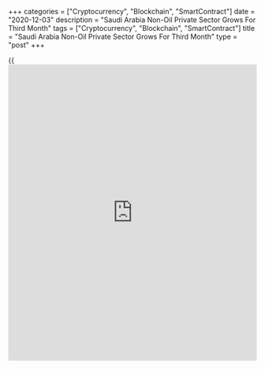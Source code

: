 +++
categories = ["Cryptocurrency", "Blockchain", "SmartContract"]
date = "2020-12-03"
description = "Saudi Arabia Non-Oil Private Sector Grows For Third Month"
tags = ["Cryptocurrency", "Blockchain", "SmartContract"]
title = "Saudi Arabia Non-Oil Private Sector Grows For Third Month"
type = "post"
+++

{{<iframe id="large-banner" src="https://www.bounty.group/#slide=22.0" width="100%" height="600" scrolling="no" style="border: 0px solid rgb(216, 221, 230); border-radius: 3px;">}}

Saudi Arabia's non-oil private sector expanded for the third straight
month in November amid a rise in sales, survey results from IHS Markit
showed on Thursday.

The Purchasing Managers' Index rose to 54.7 in November from 51.0 in
October. Any reading above 50 indicates growth in the sector. This was
the strongest increase in [business][1] conditions since January, the
survey said.

Output rose at the fastest rate in ten months in November and new work
increased. New export orders increased with rise in both domestic and
foreign sales.

Business confidence for the next 12-months rose to the highest seen in
ten months.

Purchasing activity increased sharply in November. Employment rose for
the first time since January, despite a further modest decline in
outstanding work.

Suppliers' delivery time lengthened in November.

The rate of input price inflation was the sharpest seen in five years
and output charges increased. The overall rate of inflation was the
second-fastest since October 2014.

"However, most of the key series remain off their trend hinting at a
continued gap between the [economy][2]'s current conditions and its pre-
COVID momentum," David Owen, an economist at IHS Markit, said.

For comments and feedback [contact](https://www.playgroundfx.com/contact/): editorial@rtt[news](https://www.letsplayfx.com/blog/forex-news-website/).com

[Economic News][2]

 **What parts of the world are seeing the best (and worst) economic
performances lately? Click[here][3] to check out our [Econ Scorecard][3]
and find out! See up-to-the-moment [ranking](https://www.playgroundfx.com/blog/crypto-exchange-ranking/)s for the best and worst
performers in [GDP][4], [unemployment rate][5], [inflation][6] and much
more.**

   1. www.rtt[news](https://www.letsplayfx.com/blog/forex-news-website/).com/Content/Business.aspx
   2. www.rtt[news](https://www.letsplayfx.com/blog/forex-news-website/).com/Content/EconomicNews.aspx
   3. www.rtt[news](https://www.letsplayfx.com/blog/forex-news-website/).com/economic-scorecard/world-rank/PPI/highest-performance.aspx
   4. www.rtt[news](https://www.letsplayfx.com/blog/forex-news-website/).com/economic-scorecard/world-rank/GDP/highest-performance.aspx
   5. www.rtt[news](https://www.letsplayfx.com/blog/forex-news-website/).com/economic-scorecard/world-rank/unemployment-rate/lowest-performance.aspx
   6. www.rtt[news](https://www.letsplayfx.com/blog/forex-news-website/).com/economic-scorecard/world-rank/CPI/highest-performance.aspx